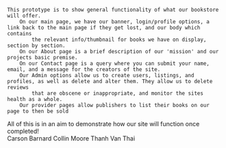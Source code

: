 	This prototype is to show general functionality of what our bookstore will offer.   
		On our main page, we have our banner, login/profile options, a link back to the main page if they get lost, and our body which contains   
			the relevant info/thumbnail for books we have on display, section by section.   
		On our About page is a brief description of our 'mission' and our projects basic premise.   
		On our Contact page is a query where you can submit your name, email, and a message for the creators of the site.   
		Our Admin options allow us to create users, listings, and profiles, as well as delete and alter them. They allow us to delete reviews   
			that are obscene or inappropriate, and monitor the sites health as a whole.   
		Our provider pages allow publishers to list their books on our page to then be sold
All of this is in an aim to demonstrate how our site will function once completed!   
Carson Barnard Collin Moore Thanh Van Thai

